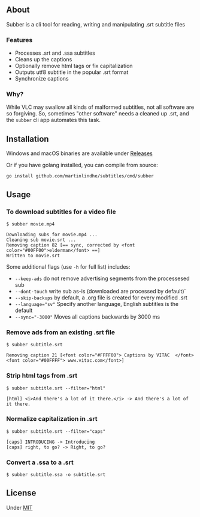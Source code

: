 ## About

Subber is a cli tool for reading,
writing and manipulating .srt subtitle files


### Features

- Processes .srt and .ssa subtitles
- Cleans up the captions
- Optionally remove html tags or fix capitalization
- Outputs utf8 subtitle in the popular .srt format
- Synchronize captions


### Why?

While VLC may swallow all kinds of malformed subtitles,
not all software are so forgiving.
So, sometimes "other software" needs a cleaned up .srt,
and the `subber` cli app automates this task.


## Installation

Windows and macOS binaries are available under [Releases](https://github.com/martinlindhe/subtitles/releases)

Or if you have golang installed, you can compile from source:
```
go install github.com/martinlindhe/subtitles/cmd/subber
```


## Usage

### To download subtitles for a video file

```
$ subber movie.mp4

Downloading subs for movie.mp4 ...
Cleaning sub movie.srt ...
Removing caption 82 [== sync, corrected by <font color="#00FF00">elderman</font> ==]
Written to movie.srt
```

Some additional flags (use `-h` for full list) includes:

  * `--keep-ads` do not remove advertising segments from the processesed sub
  * `--dont-touch` write sub as-is (downloaded are processed by default)`
  * `--skip-backups` by default, a .org file is created for every modified .srt
  * `--language="sv"` Specify another language, English subtitles is the default
  * `--sync="-3000"` Moves all captions backwards by 3000 ms


### Remove ads from an existing .srt file

```
$ subber subtitle.srt

Removing caption 21 [<font color="#FFFF00"> Captions by VITAC  </font><font color="#00FFFF"> www.vitac.com</font>]
```

### Strip html tags from .srt

```
$ subber subtitle.srt --filter="html"

[html] <i>And there's a lot of it there.</i> -> And there's a lot of it there.
```

### Normalize capitalization in .srt

```
$ subber subtitle.srt --filter="caps"

[caps] INTRODUCING -> Introducing
[caps] right, to go? -> Right, to go?
```

### Convert a .ssa to a .srt

```
$ subber subtitle.ssa -o subtitle.srt
```

## License

Under [MIT](LICENSE)
